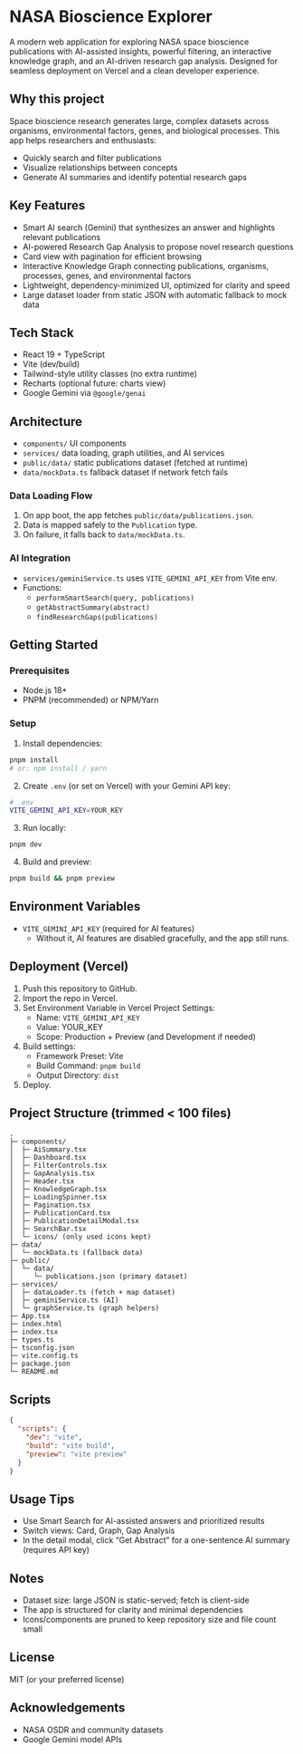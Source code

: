 # NASA Bioscience Explorer

A modern web application for exploring NASA space bioscience publications with AI-assisted insights, powerful filtering, an interactive knowledge graph, and an AI-driven research gap analysis. Designed for seamless deployment on Vercel and a clean developer experience.

## Why this project
Space bioscience research generates large, complex datasets across organisms, environmental factors, genes, and biological processes. This app helps researchers and enthusiasts:
- Quickly search and filter publications
- Visualize relationships between concepts
- Generate AI summaries and identify potential research gaps

## Key Features
- Smart AI search (Gemini) that synthesizes an answer and highlights relevant publications
- AI-powered Research Gap Analysis to propose novel research questions
- Card view with pagination for efficient browsing
- Interactive Knowledge Graph connecting publications, organisms, processes, genes, and environmental factors
- Lightweight, dependency-minimized UI, optimized for clarity and speed
- Large dataset loader from static JSON with automatic fallback to mock data

## Tech Stack
- React 19 + TypeScript
- Vite (dev/build)
- Tailwind-style utility classes (no extra runtime)
- Recharts (optional future: charts view)
- Google Gemini via `@google/genai`

## Architecture
- `components/` UI components
- `services/` data loading, graph utilities, and AI services
- `public/data/` static publications dataset (fetched at runtime)
- `data/mockData.ts` fallback dataset if network fetch fails

### Data Loading Flow
1. On app boot, the app fetches `public/data/publications.json`.
2. Data is mapped safely to the `Publication` type.
3. On failure, it falls back to `data/mockData.ts`.

### AI Integration
- `services/geminiService.ts` uses `VITE_GEMINI_API_KEY` from Vite env.
- Functions:
  - `performSmartSearch(query, publications)`
  - `getAbstractSummary(abstract)`
  - `findResearchGaps(publications)`

## Getting Started
### Prerequisites
- Node.js 18+
- PNPM (recommended) or NPM/Yarn

### Setup
1. Install dependencies:
```bash
pnpm install
# or: npm install / yarn
```
2. Create `.env` (or set on Vercel) with your Gemini API key:
```bash
# .env
VITE_GEMINI_API_KEY=YOUR_KEY
```
3. Run locally:
```bash
pnpm dev
```
4. Build and preview:
```bash
pnpm build && pnpm preview
```

## Environment Variables
- `VITE_GEMINI_API_KEY` (required for AI features)
  - Without it, AI features are disabled gracefully, and the app still runs.

## Deployment (Vercel)
1. Push this repository to GitHub.
2. Import the repo in Vercel.
3. Set Environment Variable in Vercel Project Settings:
   - Name: `VITE_GEMINI_API_KEY`
   - Value: YOUR_KEY
   - Scope: Production + Preview (and Development if needed)
4. Build settings:
   - Framework Preset: Vite
   - Build Command: `pnpm build`
   - Output Directory: `dist`
5. Deploy.

## Project Structure (trimmed < 100 files)
```
.
├─ components/
│  ├─ AiSummary.tsx
│  ├─ Dashboard.tsx
│  ├─ FilterControls.tsx
│  ├─ GapAnalysis.tsx
│  ├─ Header.tsx
│  ├─ KnowledgeGraph.tsx
│  ├─ LoadingSpinner.tsx
│  ├─ Pagination.tsx
│  ├─ PublicationCard.tsx
│  ├─ PublicationDetailModal.tsx
│  ├─ SearchBar.tsx
│  └─ icons/ (only used icons kept)
├─ data/
│  └─ mockData.ts (fallback data)
├─ public/
│  └─ data/
│     └─ publications.json (primary dataset)
├─ services/
│  ├─ dataLoader.ts (fetch + map dataset)
│  ├─ geminiService.ts (AI)
│  └─ graphService.ts (graph helpers)
├─ App.tsx
├─ index.html
├─ index.tsx
├─ types.ts
├─ tsconfig.json
├─ vite.config.ts
├─ package.json
└─ README.md
```

## Scripts
```json
{
  "scripts": {
    "dev": "vite",
    "build": "vite build",
    "preview": "vite preview"
  }
}
```

## Usage Tips
- Use Smart Search for AI-assisted answers and prioritized results
- Switch views: Card, Graph, Gap Analysis
- In the detail modal, click “Get Abstract” for a one-sentence AI summary (requires API key)

## Notes
- Dataset size: large JSON is static-served; fetch is client-side
- The app is structured for clarity and minimal dependencies
- Icons/components are pruned to keep repository size and file count small

## License
MIT (or your preferred license)

## Acknowledgements
- NASA OSDR and community datasets
- Google Gemini model APIs

